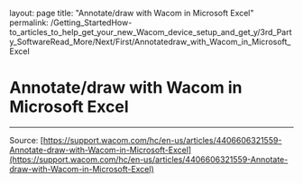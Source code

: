 layout: page
title: "Annotate/draw with Wacom in Microsoft Excel"
permalink: /Getting_StartedHow-to_articles_to_help_get_your_new_Wacom_device_setup_and_get_y/3rd_Party_SoftwareRead_More/Next/First/Annotatedraw_with_Wacom_in_Microsoft_Excel

# Annotate/draw with Wacom in Microsoft Excel



---
Source: [https://support.wacom.com/hc/en-us/articles/4406606321559-Annotate-draw-with-Wacom-in-Microsoft-Excel](https://support.wacom.com/hc/en-us/articles/4406606321559-Annotate-draw-with-Wacom-in-Microsoft-Excel)

